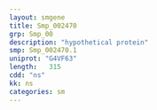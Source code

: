 ```yaml
---
layout: smgene
title: Smp_002470
grp: Smp_00
description: "hypothetical protein"
smp: Smp_002470.1
uniprot: "G4VF63"
length:   315
cdd: "ns"
kk: ns
categories: sm
---
```

